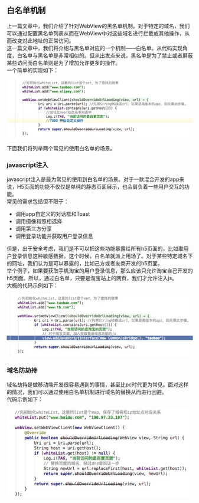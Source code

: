 ## 白名单机制
上一篇文章中，我们介绍了针对WebView的黑名单机制。对于特定的域名，我们可以通过配置黑名单列表从而在WebView中对这些域名进行拦截或其他操作，从而改变对此地址的正常访问。  
这一篇文章中，我们将介绍与黑名单对应的一个机制——白名单。从代码实现角度，白名单与黑名单是非常相似的。但从出发点来说，黑名单是为了禁止或者屏蔽某些访问而白名单则是为了增加允许更多的操作。  
一个简单的实现如下：  

![示例](./pic/3-1.jpeg)

  下面我们将列举两个常见的使用白名单的场景。

### javascript注入
javascript注入是最为常见的使用到白名单的场景。对于一款混合开发的app来说，H5页面的功能不仅仅是单纯的静态页面展示，也会肩负着一些用户交互的功能。  
常见的需求包括但不限于：
- 调用app自定义的对话框和Toast
- 调用摄像和照相选择
- 调用第三方分享
- 调用登录功能并获取用户登录信息    

但是，出于安全考虑，我们是不可以把这些功能暴露给所有h5页面的，比如取用户登录信息这种敏感数据。这个时候，白名单就派上用场了。对于某些特定域名下的网址，我们认为是可以暴露的，比如己方或者友商开发的h5页面。  
举个例子，如果要获取手机淘宝的用户登录信息，那么应该只允许淘宝自己开发的h5页面。所以，通过白名单，只要是淘宝站上的网页，我们才允许注入js。  
大概的代码示例如下：  

![js注入](./pic/3-2.jpeg)

### 域名防劫持
域名劫持是做移动端开发很容易遇到的事情，甚至比pc时代更为常见。面对这样的情况，我们可以通过使用白名单机制进行域名的替换从而进行回避。  
代码示例如下：  

![域名劫持](./pic/3-3.jpeg)
